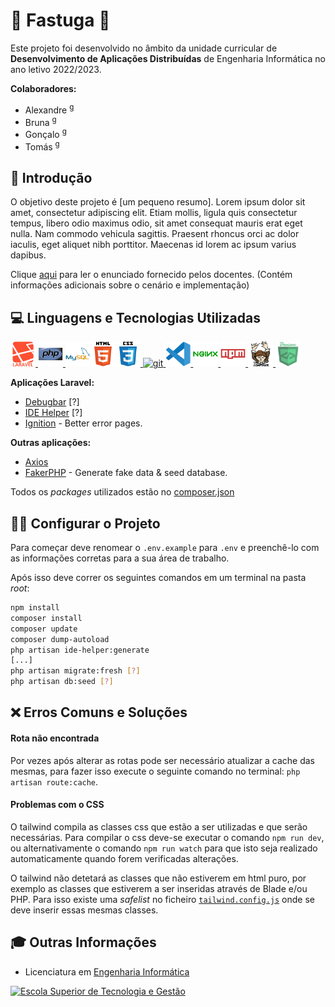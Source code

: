 # :hamburger: Fastuga :fries:

<p>Este projeto foi desenvolvido no âmbito da unidade curricular de <b>Desenvolvimento de Aplicações Distribuídas</b> de Engenharia Informática no ano letivo 2022/2023.</p>
<b>Colaboradores:</b>

- Alexandre <sup>[g](https://github.com/Alex-Jer)</sup>
- Bruna <sup>[g](https://github.com/bbarbie)</sup>
- Gonçalo <sup>[g](https://github.com/trwygon)</sup>
- Tomás <sup>[g](https://github.com/TomasPereiraa)</sup>

## :pencil: Introdução

O objetivo deste projeto é [um pequeno resumo].
Lorem ipsum dolor sit amet, consectetur adipiscing elit. Etiam mollis, ligula quis consectetur tempus, libero odio maximus odio, sit amet consequat mauris erat eget nulla. Nam commodo vehicula sagittis. Praesent rhoncus orci ac dolor iaculis, eget aliquet nibh porttitor. Maecenas id lorem ac ipsum varius dapibus.

Clique [aqui](materials/2022-23-EI-DAD-Project.pdf) para ler o enunciado fornecido pelos docentes.
(Contém informações adicionais sobre o cenário e implementação)

## :computer: Linguagens e Tecnologias Utilizadas

<p><a href="https://laravel.com/" target="_blank" rel="noreferrer"> <img src="https://raw.githubusercontent.com/devicons/devicon/master/icons/laravel/laravel-plain-wordmark.svg" alt="laravel" title="Laravel" width="40" height="40" /></a><a href="https://www.php.net" target="_blank" rel="noreferrer"> <img src="https://raw.githubusercontent.com/devicons/devicon/master/icons/php/php-original.svg" alt="php" title="PHP" width="40" height="40" /></a><a href="https://www.mysql.com/" target="_blank" rel="noreferrer"> <img src="https://raw.githubusercontent.com/devicons/devicon/master/icons/mysql/mysql-original-wordmark.svg" alt="mysql" title="MySQL" width="40" height="40" /></a><!--<a href="https://tailwindcss.com" target="_blank" rel="noreferrer"> <img src="https://raw.githubusercontent.com/devicons/devicon/master/icons/tailwindcss/tailwindcss-plain.svg" alt="tailwind" title="Tailwind CSS" width="40" height="40" /></a>--><img src="https://raw.githubusercontent.com/devicons/devicon/master/icons/html5/html5-original-wordmark.svg" alt="html5" title="HTML5" width="40" height="40" /><img src="https://raw.githubusercontent.com/devicons/devicon/master/icons/css3/css3-original-wordmark.svg" alt="css3" title="CSS3" width="40" height="40" /><a href="https://git-scm.com/" target="_blank" rel="noreferrer"> <img src="https://www.vectorlogo.zone/logos/git-scm/git-scm-icon.svg" alt="git" title="Git" width="40" height="40" /></a><a href="https://code.visualstudio.com" target="_blank" rel="noreferrer"> <img src="https://raw.githubusercontent.com/devicons/devicon/master/icons/vscode/vscode-original.svg" alt="vscode" title="Visual Studio Code" width="40" height="40" /></a><a href="https://www.nginx.com" target="_blank" rel="noreferrer"> <img src="https://raw.githubusercontent.com/devicons/devicon/master/icons/nginx/nginx-original.svg" alt="nginx" title="NGINX" width="40" height="40" /></a><a href="https://www.npmjs.com" target="_blank" rel="noreferrer"> <img src="https://raw.githubusercontent.com/devicons/devicon/master/icons/npm/npm-original-wordmark.svg" alt="npm" title="NPM" width="40" height="40" /></a><a href="https://getcomposer.org" target="_blank" rel="noreferrer"> <img src="https://raw.githubusercontent.com/devicons/devicon/master/icons/composer/composer-original.svg" alt="composer" title="Composer" width="40" height="40" /></a><!--<a href="https://heroicons.dev" target="_blank" rel="noreferrer"> <img src="https://heroicons.dev/static/favicon.ico" alt="hero icons" title="Heroicons" width="40" height="40" /></a>--><a href="https://github.com/devicons/devicon" target="_blank" rel="noreferrer"> <img src="https://raw.githubusercontent.com/devicons/devicon/master/icons/devicon/devicon-original-wordmark.svg" alt="devicon" title="Devicon" width="40" height="40" /></a></p>
<b>Aplicações Laravel:</b>

<!--- [Mail CSS Inliner](https://github.com/fedeisas/laravel-mail-css-inliner) **[!TODO!]**-->

- [Debugbar](https://github.com/barryvdh/laravel-debugbar) [?]
- [IDE Helper](https://github.com/barryvdh/laravel-ide-helper) [?]
- [Ignition](https://github.com/spatie/laravel-ignition) - Better error pages.

<p></p>
<b>Outras aplicações:</b>

- [Axios](https://github.com/axios/axios)
- [FakerPHP](https://github.com/fakerphp/faker) - Generate fake data & seed database.

Todos os _packages_ utilizados estão no [composer.json](composer.json)

## :man_technologist: Configurar o Projeto

Para começar deve renomear o `.env.example` para `.env` e preenchê-lo com as informações corretas para a sua área de trabalho.

Após isso deve correr os seguintes comandos em um terminal na pasta _root_:

```bash
npm install
composer install
composer update
composer dump-autoload
php artisan ide-helper:generate
[...]
php artisan migrate:fresh [?]
php artisan db:seed [?]
```

## :x: Erros Comuns e Soluções

#### Rota não encontrada

Por vezes após alterar as rotas pode ser necessário atualizar a cache das mesmas, para fazer isso execute o seguinte comando no terminal: `php artisan route:cache`.

#### Problemas com o CSS

O tailwind compila as classes css que estão a ser utilizadas e que serão necessárias. Para compilar o css deve-se executar o comando `npm run dev`, ou alternativamente o comando `npm run watch` para que isto seja realizado automaticamente quando forem verificadas alterações.

O tailwind não detetará as classes que não estiverem em html puro, por exemplo as classes que estiverem a ser inseridas através de Blade e/ou PHP. Para isso existe uma _safelist_ no ficheiro [`tailwind.config.js`](tailwind.config.js) onde se deve inserir essas mesmas classes.

<!--## :100: Avaliação Final

Obtivemos uma classificação de <b>17,7 valores</b> (em 20). As cotações em cada ponto foram as seguintes:

<img src="materials/nota.png"/>

<p></p>
<b>Notas do docente:</b>

- Não permitem alterar password.
- Têm muitas validações nullable.
- No carrinho não permitem adicionar o mesmo lugar a duas sessões diferentes do mesmo filme (e assinalaram a verde na vista os mesmos lugares em todas as sessões do mesmo filme).
- No registo próprio, não é criado o "Cliente", logo dá erro.
- Devia-se pedir o nome, NIF, ref_pagamento e tipo_pagamento ao cliente, para ele alterar os dados.
- Não enviam o pdf para o email.
-->

## :mortar_board: Outras Informações

- Licenciatura em [Engenharia Informática](https://www.ipleiria.pt/curso/licenciatura-em-engenharia-informatica/)

<a href="https://www.ipleiria.pt/estg/"><img src="https://www.ipleiria.pt/normasgraficas/wp-content/uploads/sites/80/2017/09/estg_h-01.jpg" width="300" alt="Escola Superior de Tecnologia e Gestão" title="Escola Superior de Tecnologia e Gestão"></a>
